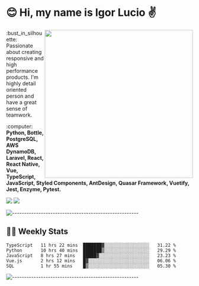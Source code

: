 # :blush: Hi, my name is Igor Lucio :v:

<img src="https://github-readme-stats.vercel.app/api?username=iguit0&show_icons=true&count_private=true&theme=tokyonight" min-width="400px" max-width="400px" width="400px" align="right" />

<p align="left"> 
  :bust_in_silhouette: Passionate about creating responsive and high performance products.
  I'm highly detail oriented person and have a great sense of teamwork.
</p>

<p align="left">
  :computer: <strong>Python, Bottle, PostgreSQL, AWS DynamoDB, Laravel, React, React Native, Vue, TypeScript, JavaScript, Styled Components, AntDesign, Quasar Framework, Vuetify, Jest, Enzyme, Pytest.</strong>
</p>

<p align="left">
  <a href="https://www.linkedin.com/in/igor-lucio-alves" target="_blank" rel="noopener noreferrer" alt="Linkedin">
  <img src="https://img.shields.io/badge/LinkedIn-0077B5?style=for-the-badge&logo=linkedin&logoColor=white" /></a>

  <a href="https://t.me/iguit0" target="_blank" rel="noopener noreferrer" alt="Telegram">
  <img src="https://img.shields.io/badge/Telegram-2CA5E0?style=for-the-badge&logo=telegram&logoColor=white" /></a>
</p>

![-----------------------------------------------------](https://raw.githubusercontent.com/andreasbm/readme/master/assets/lines/aqua.png)

## :man_technologist: Weekly Stats
<!--START_SECTION:waka-->
```text
TypeScript   11 hrs 22 mins  ███████▓░░░░░░░░░░░░░░░░░   31.22 % 
Python       10 hrs 40 mins  ███████▒░░░░░░░░░░░░░░░░░   29.29 % 
JavaScript   8 hrs 27 mins   █████▓░░░░░░░░░░░░░░░░░░░   23.23 % 
Vue.js       2 hrs 12 mins   █▓░░░░░░░░░░░░░░░░░░░░░░░   06.06 % 
SQL          1 hr 55 mins    █▒░░░░░░░░░░░░░░░░░░░░░░░   05.30 % 
```
<!--END_SECTION:waka-->
![-----------------------------------------------------](https://raw.githubusercontent.com/andreasbm/readme/master/assets/lines/aqua.png)

